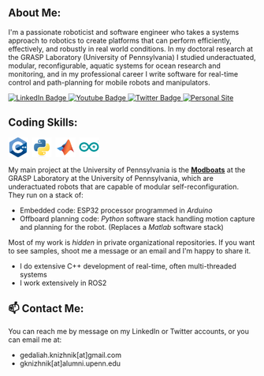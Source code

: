 <!--
**gedaliahknizhnik/gedaliahknizhnik** is a ✨ _special_ ✨ repository because its `README.md` (this file) appears on your GitHub profile.

Here are some ideas to get you started:

- 🔭 I’m currently working on ...
- 🌱 I’m currently learning ...
- 👯 I’m looking to collaborate on ...
- 🤔 I’m looking for help with ...
- 💬 Ask me about ...
- 📫 How to reach me: ...
- 😄 Pronouns: ...
- ⚡ Fun fact: ...
-->

## About Me:

I'm a passionate roboticist and software engineer who takes a systems approach to robotics to create platforms that can perform efficiently, effectively, and robustly in real world conditions. In my doctoral research at the GRASP Laboratory (University of Pennsylvania) I studied underactuated, modular, reconfigurable, aquatic systems for ocean research and monitoring, and in my professional career I write software for real-time control and path-planning for mobile robots and manipulators.

<div id="badges">
  <a href="https://www.linkedin.com/in/gedaliahknizhnik/">
    <img src="https://img.shields.io/badge/LinkedIn-blue?style=for-the-badge&logo=linkedin&logoColor=white" alt="LinkedIn Badge"/>
  </a>
  <a href="https://www.youtube.com/watch?v=TtMEzn5ZqEM&list=PLWTjrSTcOyJe9oPj0zjHFfAE8DuJJByv1">
    <img src="https://img.shields.io/badge/YouTube-red?style=for-the-badge&logo=youtube&logoColor=white" alt="Youtube Badge"/>
  </a>
  <a href="https://twitter.com/GedaliahKnizhn1">
    <img src="https://img.shields.io/badge/Twitter-blue?style=for-the-badge&logo=twitter&logoColor=white" alt="Twitter Badge"/>
  </a>
  <a href="https://www.gedaliahknizhnik.com">
    <img src="https://img.shields.io/badge/Homepage-lightgrey?style=for-the-badge" alt="Personal Site"/>
  </a>
</div>

## Coding Skills:
<div>
  <img src="https://github.com/devicons/devicon/blob/master/icons/cplusplus/cplusplus-original.svg" title="C++" alt="C++" width="40" height="40"/>&nbsp;
  <img src="https://github.com/devicons/devicon/blob/master/icons/python/python-original.svg" title="Python" alt="Python" width="40" height="40"/>&nbsp;
  <img src="https://github.com/devicons/devicon/blob/master/icons/matlab/matlab-original.svg" title="MATLAB" alt="MATLAB" width="40" height="40"/>&nbsp;
  <img src="https://github.com/devicons/devicon/blob/master/icons/arduino/arduino-original.svg" title="Arduino" alt="Arduino" width="40" height="40"/>&nbsp;
</div>

My main project at the University of Pennsylvania is the [**Modboats**](www.modlabupenn.org/modboats) at the GRASP Laboratory at the University of Pennsylvania, which are underactuated robots that are capable of modular self-reconfiguration. They run on a stack of:
* Embedded code: ESP32 processor programmed in *Arduino*
* Offboard planning code: *Python* software stack handling motion capture and planning for the robot. (Replaces a *Matlab* software stack)

Most of my work is *hidden* in private organizational repositories. If you want to see samples, shoot me a message or an email and I'm happy to share it.
* I do extensive C++ development of real-time, often multi-threaded systems
* I work extensively in ROS2


## 📫 Contact Me:

You can reach me by message on my LinkedIn or Twitter accounts, or you can email me at:

* gedaliah.knizhnik[at]gmail.com
* gknizhnik[at]alumni.upenn.edu
